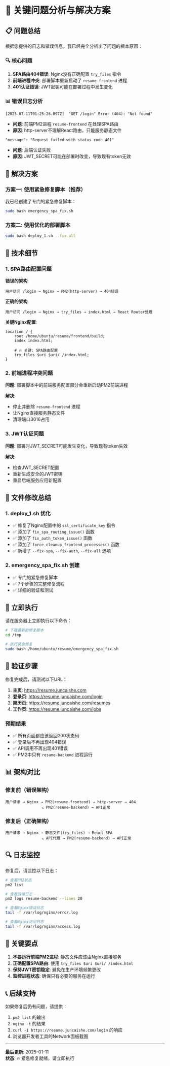# 🚨 关键问题分析与解决方案

## 📋 问题总结

根据您提供的日志和错误信息，我已经完全分析出了问题的根本原因：

### 🔍 核心问题

1. **SPA路由404错误**: Nginx没有正确配置 `try_files` 指令
2. **前端进程冲突**: 部署脚本重新启动了 `resume-frontend` 进程
3. **401认证错误**: JWT密钥可能在部署过程中发生变化

### 📊 错误日志分析

```
[2025-07-11T01:25:26.097Z]  "GET /login" Error (404): "Not found"
```
- **问题**: 前端PM2进程 `resume-frontend` 在处理SPA路由
- **原因**: http-server不理解React路由，只能服务静态文件

```
"message": "Request failed with status code 401"
```
- **问题**: 后端认证失败
- **原因**: JWT_SECRET可能在部署时改变，导致现有token无效

## 🎯 解决方案

### 方案一: 使用紧急修复脚本（推荐）

我已经创建了专门的紧急修复脚本：

```bash
sudo bash emergency_spa_fix.sh
```

### 方案二: 使用优化的部署脚本

```bash
sudo bash deploy_1.sh --fix-all
```

## 🔧 技术细节

### 1. SPA路由配置问题

**错误的架构**:
```
用户访问 /login → Nginx → PM2(http-server) → 404错误
```

**正确的架构**:
```
用户访问 /login → Nginx → try_files → index.html → React Router处理
```

**关键Nginx配置**:
```nginx
location / {
    root /home/ubuntu/resume/frontend/build;
    index index.html;
    
    # 🔥 关键: SPA路由配置
    try_files $uri $uri/ /index.html;
}
```

### 2. 前端进程冲突问题

**问题**: 部署脚本中的前端服务配置部分会重新启动PM2前端进程

**解决**: 
- 停止并删除 `resume-frontend` 进程
- 让Nginx直接服务静态文件
- 清理端口3016占用

### 3. JWT认证问题

**问题**: 部署时JWT_SECRET可能发生变化，导致现有token失效

**解决**:
- 检查JWT_SECRET配置
- 重新生成安全的JWT密钥
- 重启后端服务应用新配置

## 📁 文件修改总结

### 1. deploy_1.sh 优化

- ✅ 修复了Nginx配置中的 `ssl_certificate_key` 指令
- ✅ 添加了 `fix_spa_routing_issue()` 函数
- ✅ 添加了 `fix_auth_token_issue()` 函数
- ✅ 添加了 `force_cleanup_frontend_processes()` 函数
- ✅ 新增了 `--fix-spa`, `--fix-auth`, `--fix-all` 选项

### 2. emergency_spa_fix.sh 创建

- ✅ 专门的紧急修复脚本
- ✅ 7个步骤的完整修复流程
- ✅ 详细的验证和测试

## 🚀 立即执行

请在服务器上立即执行以下命令：

```bash
# 下载最新的修复脚本
cd /tmp

# 执行紧急修复
sudo bash /home/ubuntu/resume/emergency_spa_fix.sh
```

## 🧪 验证步骤

修复完成后，请测试以下URL：

1. **主页**: https://resume.juncaishe.com
2. **登录页**: https://resume.juncaishe.com/login
3. **简历页**: https://resume.juncaishe.com/resumes
4. **工作页**: https://resume.juncaishe.com/jobs

### 预期结果

- ✅ 所有页面都应该返回200状态码
- ✅ 登录后不再出现404错误
- ✅ API调用不再出现401错误
- ✅ PM2中只有 `resume-backend` 进程运行

## 📊 架构对比

### 修复前（错误架构）
```
用户请求 → Nginx → PM2(resume-frontend) → http-server → 404
                ↘ PM2(resume-backend) → API正常
```

### 修复后（正确架构）
```
用户请求 → Nginx → 静态文件(try_files) → React SPA
                ↘ API代理 → PM2(resume-backend) → API正常
```

## 🔍 日志监控

修复后，请监控以下日志：

```bash
# 查看PM2状态
pm2 list

# 查看后端日志
pm2 logs resume-backend --lines 20

# 查看Nginx错误日志
tail -f /var/log/nginx/error.log

# 查看Nginx访问日志
tail -f /var/log/nginx/access.log
```

## 🎯 关键要点

1. **不要运行前端PM2进程**: 静态文件应该由Nginx直接服务
2. **正确配置SPA路由**: 使用 `try_files $uri $uri/ /index.html`
3. **保持JWT密钥稳定**: 避免在生产环境频繁更改
4. **监控进程状态**: 确保只有必要的服务在运行

## 📞 后续支持

如果修复后仍有问题，请提供：

1. `pm2 list` 的输出
2. `nginx -t` 的结果
3. `curl -I https://resume.juncaishe.com/login` 的响应
4. 浏览器开发者工具的Network面板截图

---

**最后更新**: 2025-01-11  
**状态**: 🔥 紧急修复就绪，请立即执行 